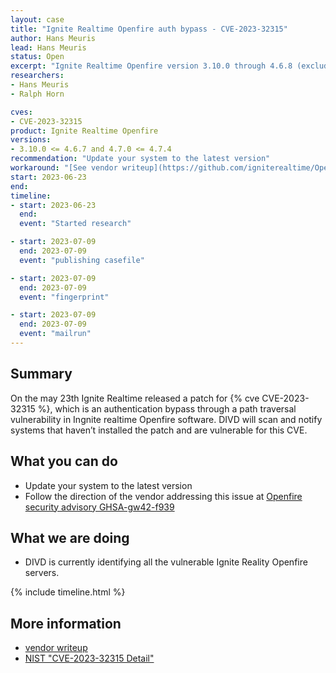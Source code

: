 ```yaml
---
layout: case
title: "Ignite Realtime Openfire auth bypass - CVE-2023-32315"
author: Hans Meuris
lead: Hans Meuris
status: Open
excerpt: "Ignite Realtime Openfire version 3.10.0 through 4.6.8 (excluded) and 4.7.0 to 4.7.5 (excluded) are vulnerable to a Path traversal vulnerability"
researchers:
- Hans Meuris
- Ralph Horn

cves:
- CVE-2023-32315
product: Ignite Realtime Openfire
versions: 
- 3.10.0 <= 4.6.7 and 4.7.0 <= 4.7.4
recommendation: "Update your system to the latest version"
workaround: "[See vendor writeup](https://github.com/igniterealtime/Openfire/security/advisories/GHSA-gw42-f939-fhvmA)"
start: 2023-06-23
end: 
timeline:
- start: 2023-06-23
  end: 
  event: "Started research"

- start: 2023-07-09
  end: 2023-07-09
  event: "publishing casefile"

- start: 2023-07-09
  end: 2023-07-09
  event: "fingerprint"

- start: 2023-07-09
  end: 2023-07-09
  event: "mailrun"
---
```


## Summary
On the may 23th Ignite Realtime released a patch for {% cve CVE-2023-32315 %}, which is an authentication bypass through a path traversal vulnerability in Ingnite realtime Openfire software. DIVD will scan and notify systems that haven’t installed the patch and are vulnerable for this CVE.

## What you can do

* Update your system to the latest version
* Follow the direction of the vendor addressing this issue at 
  [Openfire security advisory GHSA-gw42-f939](https://github.com/igniterealtime/Openfire/security/advisories/GHSA-gw42-f939-fhvm)

## What we are doing

* DIVD is currently identifying all the vulnerable Ignite Reality Openfire servers.

{% include timeline.html %}

## More information

* [vendor writeup](https://github.com/igniterealtime/Openfire/security/advisories/GHSA-gw42-f939-fhvm)
* [NIST "CVE-2023-32315 Detail"](https://nvd.nist.gov/vuln/detail/CVE-2023-32315)

